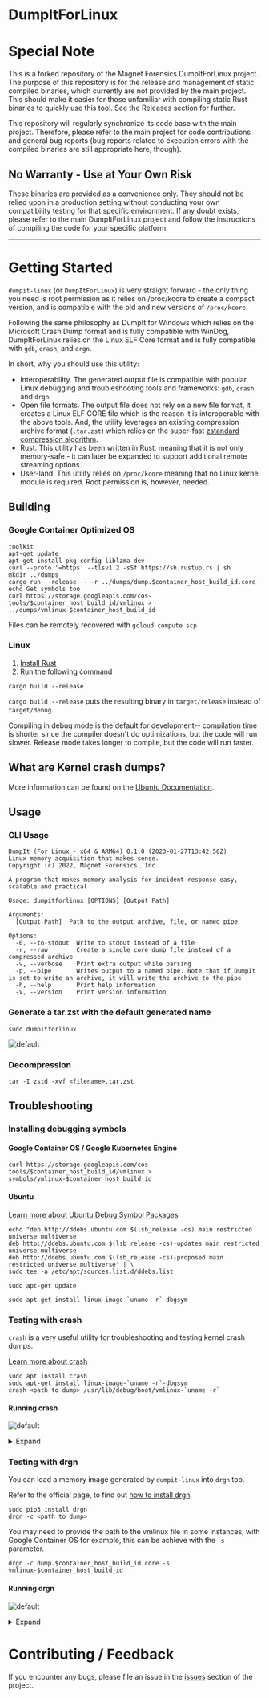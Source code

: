 # DumpItForLinux

# Special Note
This is a forked repository of the Magnet Forensics DumpItForLinux project. The purpose of this repository is for the release and management of static compiled binaries, which currently are not provided by the main project. This should make it easier for those unfamiliar with compiling static Rust binaries to quickly use this tool. See the Releases section for further.

This repository will regularly synchronize its code base with the main project. Therefore, please refer to the main project for code contributions and general bug reports (bug reports related to execution errors with the compiled binaries are still appropriate here, though).

## No Warranty - Use at Your Own Risk
These binaries are provided as a convenience only. They should not be relied upon in a production setting without conducting your own compatibility testing for that specific environment. If any doubt exists, please refer to the main DumpItForLinux project and follow the instructions of compiling the code for your specific platform.

---

# Getting Started
`dumpit-linux` (or `DumpItForLinux`) is very straight forward - the only thing you need is root permission as it relies on /proc/kcore to create a compact version, and is compatible with the old and new versions of `/proc/kcore`.

Following the same philosophy as DumpIt for Windows which relies on the Microsoft Crash Dump format and is fully compatible with WinDbg, DumpItForLinux relies on the Linux ELF Core format and is fully compatible with `gdb`,  `crash`, and `drgn`.

In short, why you should use this utility:
- Interoperability. The generated output file is compatible with popular Linux debugging and troubleshooting tools and frameworks: `gdb`, `crash`, and `drgn`.
- Open file formats. The output file does not rely on a new file format, it creates a Linux ELF CORE file which is the reason it is interoperable with the above tools. And, the utility leverages an existing compression archive format (`.tar.zst`) which relies on the super-fast [zstandard compression algorithm](http://facebook.github.io/zstd/).
- Rust. This utility has been written in Rust, meaning that it is not only memory-safe - it can later be expanded to support additional remote streaming options.
- User-land. This utility relies on `/proc/kcore` meaning that no Linux kernel module is required. Root permission is, however, needed.

## Building
### Google Container Optimized OS
```
toolkit
apt-get update
apt-get install pkg-config liblzma-dev
curl --proto '=https' --tlsv1.2 -sSf https://sh.rustup.rs | sh
mkdir ../dumps
cargo run --release -- -r ../dumps/dump.$container_host_build_id.core
echo Get symbols too
curl https://storage.googleapis.com/cos-tools/$container_host_build_id/vmlinux > ../dumps/vmlinux-$container_host_build_id
```
Files can be remotely recovered with `gcloud compute scp`
### Linux
1. [Install Rust](https://www.rust-lang.org/tools/install)
2. Run the following command
```
cargo build --release
```
`cargo build --release` puts the resulting binary in `target/release` instead of `target/debug`.

Compiling in debug mode is the default for development-- compilation time is shorter since the compiler doesn't do optimizations, but the code will run slower. Release mode takes longer to compile, but the code will run faster.

## What are Kernel crash dumps?
More information can be found on the [Ubuntu Documentation](https://ubuntu.com/server/docs/kernel-crash-dump).

## Usage
### CLI Usage
```
DumpIt (For Linux - x64 & ARM64) 0.1.0 (2023-01-27T13:42:56Z)
Linux memory acquisition that makes sense.
Copyright (c) 2022, Magnet Forensics, Inc.

A program that makes memory analysis for incident response easy, scalable and practical

Usage: dumpitforlinux [OPTIONS] [Output Path]

Arguments:
  [Output Path]  Path to the output archive, file, or named pipe

Options:
  -0, --to-stdout  Write to stdout instead of a file
  -r, --raw        Create a single core dump file instead of a compressed archive
  -v, --verbose    Print extra output while parsing
  -p, --pipe       Writes output to a named pipe. Note that if DumpIt is set to write an archive, it will write the archive to the pipe
  -h, --help       Print help information
  -V, --version    Print version information
```
### Generate a tar.zst with the default generated name
```
sudo dumpitforlinux 
```
![default](./screenshots/dumpit-sample.gif)
### Decompression
```
tar -I zstd -xvf <filename>.tar.zst
```

## Troubleshooting
### Installing debugging symbols
#### Google Container OS / Google Kubernetes Engine
```
curl https://storage.googleapis.com/cos-tools/$container_host_build_id/vmlinux > symbols/vmlinux-$container_host_build_id
```
#### Ubuntu
[Learn more about Ubuntu Debug Symbol Packages](https://wiki.ubuntu.com/Debug%20Symbol%20Packages)

```
echo "deb http://ddebs.ubuntu.com $(lsb_release -cs) main restricted universe multiverse
deb http://ddebs.ubuntu.com $(lsb_release -cs)-updates main restricted universe multiverse
deb http://ddebs.ubuntu.com $(lsb_release -cs)-proposed main restricted universe multiverse" | \
sudo tee -a /etc/apt/sources.list.d/ddebs.list

sudo apt-get update

sudo apt-get install linux-image-`uname -r`-dbgsym
```
### Testing with crash
`crash` is a very useful utility for troubleshooting and testing kernel crash dumps.

[Learn more about crash](https://manpages.ubuntu.com/manpages/bionic/man8/crash.8.html)

```
sudo apt install crash
sudo apt-get install linux-image-`uname -r`-dbgsym
crash <path to dump> /usr/lib/debug/boot/vmlinux-`uname -r`
```

#### Running crash
![default](./screenshots/dumpit-crash.gif)

<details>
  <summary>Expand</summary>

```
$ crash kcore.dumpit.5.15.0-48-generic.2022-10-09-0039.core /usr/lib/debug/boot/vmlinux-5.15.0-48-generic 

crash 8.0.0
Copyright (C) 2002-2021  Red Hat, Inc.
Copyright (C) 2004, 2005, 2006, 2010  IBM Corporation
Copyright (C) 1999-2006  Hewlett-Packard Co
Copyright (C) 2005, 2006, 2011, 2012  Fujitsu Limited
Copyright (C) 2006, 2007  VA Linux Systems Japan K.K.
Copyright (C) 2005, 2011, 2020-2021  NEC Corporation
Copyright (C) 1999, 2002, 2007  Silicon Graphics, Inc.
Copyright (C) 1999, 2000, 2001, 2002  Mission Critical Linux, Inc.
Copyright (C) 2015, 2021  VMware, Inc.
This program is free software, covered by the GNU General Public License,
and you are welcome to change it and/or distribute copies of it under
certain conditions.  Enter "help copying" to see the conditions.
This program has absolutely no warranty.  Enter "help warranty" for details.
 
GNU gdb (GDB) 10.2
Copyright (C) 2021 Free Software Foundation, Inc.
License GPLv3+: GNU GPL version 3 or later <http://gnu.org/licenses/gpl.html>
This is free software: you are free to change and redistribute it.
There is NO WARRANTY, to the extent permitted by law.
Type "show copying" and "show warranty" for details.
This GDB was configured as "aarch64-unknown-linux-gnu".
Type "show configuration" for configuration details.
Find the GDB manual and other documentation resources online at:
    <http://www.gnu.org/software/gdb/documentation/>.

For help, type "help".
Type "apropos word" to search for commands related to "word"...

WARNING: cpu 0: cannot find NT_PRSTATUS note    
WARNING: cpu 1: cannot find NT_PRSTATUS note
please wait... (determining panic task)       
WARNING: cannot determine starting stack frame for task ffff80000a9488c0

WARNING: cannot determine starting stack frame for task ffff00000cc93f00
      KERNEL: /usr/lib/debug/boot/vmlinux-5.15.0-48-generic  [TAINTED]
    DUMPFILE: kcore.dumpit.5.15.0-48-generic.2022-10-09-0039.core
        CPUS: 2
        DATE: Sat Oct  8 17:39:28 PDT 2022
      UPTIME: 4 days, 14:22:02
LOAD AVERAGE: 0.28, 0.44, 0.51
       TASKS: 464
    NODENAME: ubuntu-linux-22-04-desktop
     RELEASE: 5.15.0-48-generic
     VERSION: #54-Ubuntu SMP Fri Aug 26 13:31:33 UTC 2022
     MACHINE: aarch64  (unknown Mhz)
      MEMORY: 2 GB
       PANIC: ""
         PID: 0
     COMMAND: "swapper/0"
        TASK: ffff80000a9488c0  (1 of 2)  [THREAD_INFO: ffff80000a9488c0]
         CPU: 0
       STATE: TASK_RUNNING (ACTIVE)
     WARNING: panic task not found

crash> ps
   PID    PPID  CPU       TASK        ST  %MEM     VSZ    RSS  COMM
>     0      0   0  ffff80000a9488c0  RU   0.0       0      0  [swapper/0]
      0      0   1  ffff0000002e3f00  RU   0.0       0      0  [swapper/1]
      1      0   0  ffff00000024ee40  IN   0.3  168440   8700  systemd
      2      0   1  ffff000000248fc0  IN   0.0       0      0  [kthreadd]
      3      2   0  ffff00000024de80  ID   0.0       0      0  [rcu_gp]
      4      2   0  ffff000000248000  ID   0.0       0      0  [rcu_par_gp]
      5      2   0  ffff00000024bf00  ID   0.0       0      0  [netns]
      7      2   0  ffff00000024cec0  ID   0.0       0      0  [kworker/0:0H]
      9      2   0  ffff000000259f80  ID   0.0       0      0  [mm_percpu_wq]
     10      2   0  ffff00000025ee40  IN   0.0       0      0  [rcu_tasks_rude_]
     11      2   0  ffff000000258fc0  IN   0.0       0      0  [rcu_tasks_trace]
     12      2   0  ffff00000025de80  IN   0.0       0      0  [ksoftirqd/0]
     13      2   0  ffff000000258000  ID   0.0       0      0  [rcu_sched]
     14      2   0  ffff00000025bf00  IN   0.0       0      0  [migration/0]
     15      2   0  ffff00000025af40  IN   0.0       0      0  [idle_inject/0]
     17      2   0  ffff0000002e2f40  IN   0.0       0      0  [cpuhp/0]
     18      2   1  ffff0000002e4ec0  IN   0.0       0      0  [cpuhp/1]
     19      2   1  ffff0000002e1f80  IN   0.0       0      0  [idle_inject/1]
     20      2   1  ffff0000002e6e40  IN   0.0       0      0  [migration/1]
(...)
```

</details>

### Testing with drgn
You can load a memory image generated by `dumpit-linux` into `drgn` too. 

Refer to the official page, to find out [how to install drgn](https://github.com/osandov/drgn#installation).

```
sudo pip3 install drgn
drgn -c <path to dump>
```
You may need to provide the path to the vmlinux file in some instances, with Google Container OS for example, this can be achieve with the `-s` parameter.
```
drgn -c dump.$container_host_build_id.core -s vmlinux-$container_host_build_id
```

#### Running drgn
![default](./screenshots/dumpit-drgn.gif)

<details>
  <summary>Expand</summary>

```
$ drgn -c kcore.dumpit.5.15.0-48-generic.2022-10-09-0039.core 
drgn 0.0.20 (using Python 3.10.6, elfutils 0.186, without libkdumpfile)
For help, type help(drgn).
>>> import drgn
>>> from drgn import NULL, Object, cast, container_of, execscript, offsetof, reinterpret, sizeof
>>> from drgn.helpers.linux import *
>>> from drgn.helpers.linux import list_for_each_entry
>>> for mod in list_for_each_entry('struct module', prog['modules'].address_of_(), 'list'):
...     print(mod.name)
... 
(char [56])"usblp"
(char [56])"prl_fs_freeze"
(char [56])"prl_fs"
(char [56])"snd_hda_codec_generic"
(char [56])"ledtrig_audio"
(char [56])"snd_hda_intel"
(char [56])"snd_intel_dspcfg"
(...)
```

</details>

# Contributing / Feedback
If you encounter any bugs, please file an issue in the [issues](https://github.com/magnetforensics/dumpit-linux) section of the project.

